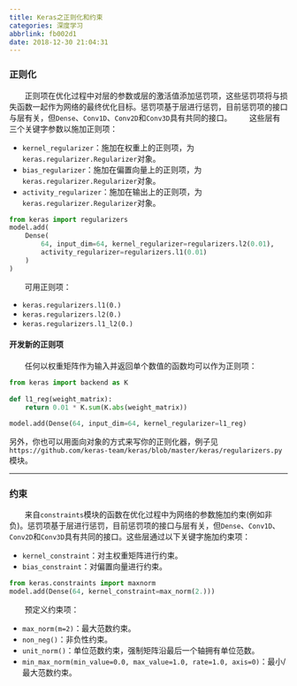 ```yaml
---
title: Keras之正则化和约束
categories: 深度学习
abbrlink: fb002d1
date: 2018-12-30 21:04:31
---
```

### 正则化

&emsp;&emsp;正则项在优化过程中对层的参数或层的激活值添加惩罚项，这些惩罚项将与损失函数一起作为网络的最终优化目标。惩罚项基于层进行惩罚，目前惩罚项的接口与层有关，但`Dense`、`Conv1D`、`Conv2D`和`Conv3D`具有共同的接口。<!--more-->
&emsp;&emsp;这些层有三个关键字参数以施加正则项：

- `kernel_regularizer`：施加在权重上的正则项，为`keras.regularizer.Regularizer`对象。
- `bias_regularizer`：施加在偏置向量上的正则项，为`keras.regularizer.Regularizer`对象。
- `activity_regularizer`：施加在输出上的正则项，为`keras.regularizer.Regularizer`对象。

``` python
from keras import regularizers
model.add(
    Dense(
        64, input_dim=64, kernel_regularizer=regularizers.l2(0.01),
        activity_regularizer=regularizers.l1(0.01)
    )
)
```

&emsp;&emsp;可用正则项：

- `keras.regularizers.l1(0.)`
- `keras.regularizers.l2(0.)`
- `keras.regularizers.l1_l2(0.)`

#### 开发新的正则项

&emsp;&emsp;任何以权重矩阵作为输入并返回单个数值的函数均可以作为正则项：

``` python
from keras import backend as K
​
def l1_reg(weight_matrix):
    return 0.01 * K.sum(K.abs(weight_matrix))
​
model.add(Dense(64, input_dim=64, kernel_regularizer=l1_reg)
```

另外，你也可以用面向对象的方式来写你的正则化器，例子见`https://github.com/keras-team/keras/blob/master/keras/regularizers.py`模块。

---

### 约束

&emsp;&emsp;来自`constraints`模块的函数在优化过程中为网络的参数施加约束(例如非负)。惩罚项基于层进行惩罚，目前惩罚项的接口与层有关，但`Dense`、`Conv1D`、`Conv2D`和`Conv3D`具有共同的接口。这些层通过以下关键字施加约束项：

- `kernel_constraint`：对主权重矩阵进行约束。
- `bias_constraint`：对偏置向量进行约束。

``` python
from keras.constraints import maxnorm
model.add(Dense(64, kernel_constraint=max_norm(2.)))
```

&emsp;&emsp;预定义约束项：

- `max_norm(m=2)`：最大范数约束。
- `non_neg()`：非负性约束。
- `unit_norm()`：单位范数约束，强制矩阵沿最后一个轴拥有单位范数。
- `min_max_norm(min_value=0.0, max_value=1.0, rate=1.0, axis=0)`：最小/最大范数约束。